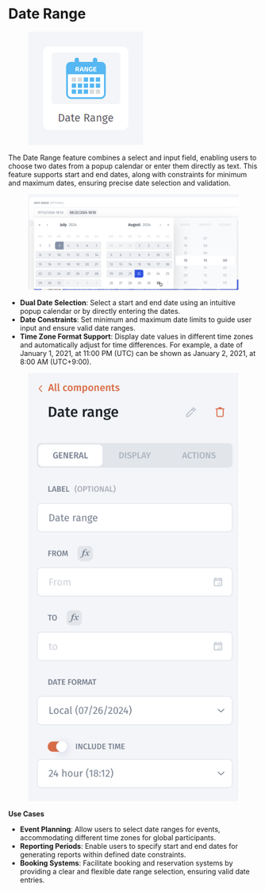 # Date Range

<figure><img src="../../../../.gitbook/assets/image (961).png" alt=""><figcaption></figcaption></figure>

The Date Range feature combines a select and input field, enabling users to choose two dates from a popup calendar or enter them directly as text. This feature supports start and end dates, along with constraints for minimum and maximum dates, ensuring precise date selection and validation.

<figure><img src="../../../../.gitbook/assets/image (2) (1) (1).png" alt=""><figcaption></figcaption></figure>

* **Dual Date Selection**: Select a start and end date using an intuitive popup calendar or by directly entering the dates.
* **Date Constraints**: Set minimum and maximum date limits to guide user input and ensure valid date ranges.
* **Time Zone Format Support**: Display date values in different time zones and automatically adjust for time differences. For example, a date of January 1, 2021, at 11:00 PM (UTC) can be shown as January 2, 2021, at 8:00 AM (UTC+9:00).

<figure><img src="../../../../.gitbook/assets/image (3) (1).png" alt=""><figcaption></figcaption></figure>

**Use Cases**

* **Event Planning**: Allow users to select date ranges for events, accommodating different time zones for global participants.
* **Reporting Periods**: Enable users to specify start and end dates for generating reports within defined date constraints.
* **Booking Systems**: Facilitate booking and reservation systems by providing a clear and flexible date range selection, ensuring valid date entries.

